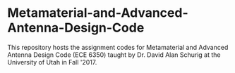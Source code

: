 # Metamaterial-and-Advanced-Antenna-Design-Code

This repository hosts the assignment codes for Metamaterial and Advanced Antenna Design Code (ECE 6350) taught by Dr. David Alan Schurig at the University of Utah in Fall '2017.
